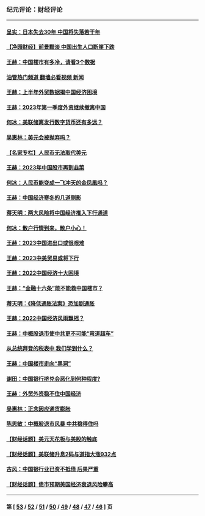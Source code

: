 ### 纪元评论：财经评论
---
#### [呈实：日本失去30年 中国将失落若干年](../../pages/nsc1026/n14078260.md?10160330) 
#### [【净园财经】前景黯淡 中国出生人口断崖下跌](../../pages/nsc1026/n14049754.md?10160330) 
#### [王赫：中国楼市有多冷，请看3个数据](../../pages/nsc1026/n14046129.md?10160330) 
#### [油管热门频道 翻墙必看视频 新闻](ok?10160330)
#### [王赫：上半年外贸数据揭中国经济困境](../../pages/nsc1026/n14034198.md?10160330) 
#### [王赫：2023年第一季度外资继续撤离中国](../../pages/nsc1026/n13988870.md?10160330) 
#### [何冰：美联储离发行数字货币还有多远？](../../pages/nsc1026/n13986109.md?10160330) 
#### [吴惠林：美元会被抛弃吗？](../../pages/nsc1026/n13984087.md?10160330) 
#### [【名家专栏】人民币无法取代美元](../../pages/nsc1026/n13974270.md?10160330) 
#### [王赫：2023年中国股市再割韭菜](../../pages/nsc1026/n13965334.md?10160330) 
#### [何冰：人民币能变成一飞冲天的金凤凰吗？](../../pages/nsc1026/n13964999.md?10160330) 
#### [王赫：中国经济寒冬的几道侧影](../../pages/nsc1026/n13932953.md?10160330) 
#### [蒋天明：两大风险将中国经济推入下行通道](../../pages/nsc1026/n13929820.md?10160330) 
#### [何冰：散户行情到来，散户小心！](../../pages/nsc1026/n13928308.md?10160330) 
#### [王赫：2023中国进出口或很艰难](../../pages/nsc1026/n13911515.md?10160330) 
#### [王赫：2023中美贸易或将下行](../../pages/nsc1026/n13899005.md?10160330) 
#### [王赫：2022中国经济十大困境](../../pages/nsc1026/n13883766.md?10160330) 
#### [王赫：“金融十六条”能不能救中国楼市？](../../pages/nsc1026/n13868431.md?10160330) 
#### [蒋天明：《降低通胀法案》恐加剧通胀](../../pages/nsc1026/n13806996.md?10160330) 
#### [王赫：2022中国经济风雨飘摇？](../../pages/nsc1026/n13803207.md?10160330) 
#### [王赫：中概股退市使中共更不可能“弯道超车”](../../pages/nsc1026/n13802858.md?10160330) 
#### [从总统拜登的税表中 我们学到什么？](../../pages/nsc1026/n13773081.md?10160330) 
#### [王赫：中国楼市走向“黑洞”](../../pages/nsc1026/n13770647.md?10160330) 
#### [谢田：中国银行挤兑会恶化到何种程度?](../../pages/nsc1026/n13766965.md?10160330) 
#### [王赫：外贸外资稳不住中国经济](../../pages/nsc1026/n13753933.md?10160330) 
#### [吴惠林：正念因应通货膨胀](../../pages/nsc1026/n13750350.md?10160330) 
#### [陈思敏：中概股退市风暴 中共稳得住吗](../../pages/nsc1026/n13738978.md?10160330) 
#### [【财经话题】美元天花板与美股的触底](../../pages/nsc1026/n13736495.md?10160330) 
#### [【财经话题】美联储升息2码与道指大涨932点](../../pages/nsc1026/n13727377.md?10160330) 
#### [古风：中国银行业已资不抵债 后果严重](../../pages/nsc1026/n13726111.md?10160330) 
#### [【财经话题】债市预期美国经济衰退风险攀高](../../pages/nsc1026/n13698043.md?10160330) 

---
#### 第 [ [53](./53.md?10160330) / [52](./52.md?10160330) / [51](./51.md?10160330) / [50](./50.md?10160330) / [49](./49.md?10160330) / [48](./48.md?10160330) / [47](./47.md?10160330) / [46](./46.md?10160330) ] 页
